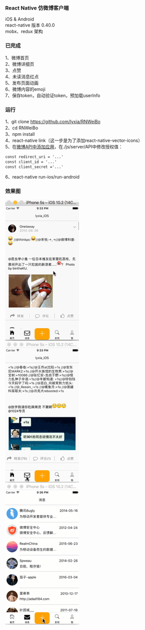 ### React Native 仿微博客户端
iOS & Android</br>
react-native 版本 0.40.0</br>
mobx、redux 架构</br>
### 已完成
1、微博首页</br>
2、微博详细页</br>
3、点赞</br>
4、未读消息红点</br>
5、发布页面动画</br>
6、微博内容的emoji</br>
7、保存token，自动验证token，预加载userInfo</br>
### 运行
1、git clone https://github.com/lyxia/RNWeiBo</br>
2、cd RNWeiBo</br>
3、npm install</br>
4、react-native link（这一步是为了添加react-native-vector-icons）</br>
5、在[微博API中添加应用](http://open.weibo.com/wiki/%E5%BE%AE%E5%8D%9AAPI)，在./js/server/API中修改授权值：
```
const redirect_uri = '...'
const client_id = '...'
const client_secret ='...'
```
6、react-native run-ios/run-android</br>
### 效果图
![Demo Gif](images/demo1.gif)</br>
![Demo Gif](images/demo2.gif)</br>
![Demo Gif](images/demo3.gif)</br>
